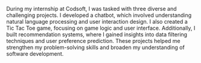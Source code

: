 During my internship at Codsoft, I was tasked with three diverse and challenging projects. I developed a chatbot, which involved understanding natural language processing and user interaction design. I also created a Tic Tac Toe game, focusing on game logic and user interface. Additionally, I built recommendation systems, where I gained insights into data filtering techniques and user preference prediction. These projects helped me strengthen my problem-solving skills and broaden my understanding of software development.
